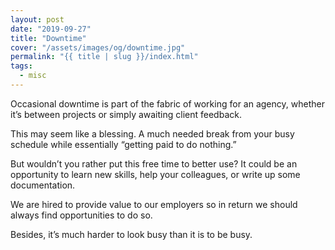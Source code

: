 ```yaml
---
layout: post
date: "2019-09-27"
title: "Downtime"
cover: "/assets/images/og/downtime.jpg"
permalink: "{{ title | slug }}/index.html"
tags:
  - misc
---
```


Occasional downtime is part of the fabric of working for an agency, whether it’s between projects or simply awaiting client feedback.

This may seem like a blessing. A much needed break from your busy schedule while essentially “getting paid to do nothing.”

But wouldn’t you rather put this free time to better use? It could be an opportunity to learn new skills, help your colleagues, or write up some documentation.

We are hired to provide value to our employers so in return we should always find opportunities to do so.

Besides, it’s much harder to look busy than it is to be busy.
